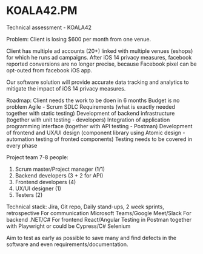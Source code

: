 # KOALA42.PM
Technical assessment - KOALA42

Problem:
Client is losing $600 per month from one venue.

Client has multiple ad accounts (20+) linked with multiple venues (eshops) for
which he runs ad campaigns.
After iOS 14 privacy measures, facebook reported conversions are no longer precise,
because Facebook pixel can be opt-outed from facebook iOS app.

Our software solution will provide accurate data tracking and analytics to mitigate the impact of iOS 14 privacy measures.

Roadmap:
Client needs the work to be doen in 6 months
Budget is no problem
Agile - Scrum SDLC
Requirements (what is exactly needed together with static testing) 
Development of backend infrastructure (together with unit testing - developers)
Integration of application programming interface (together with API testing - Postman)
Development of frontend and UX/UI design (component library using Atomic design - automation testing of fronted components)
Testing needs to be covered in every phase

Project team 7-8 people:
1. Scrum master/Project manager (1/1)
2. Backend developers (3 + 2 for API)
3. Frontend developers (4)
4. UX/UI designer (1)
5. Testers (2)

Technical stack:
Jira, Git repo, Daily stand-ups, 2 week sprints, retrospective 
For communication Microsoft Teams/Google Meet/Slack
For backend .NET/C#
For frontend React/Angular 
Testing in Postman together with Playwright or could be Cypress/C# Selenium

Aim to test as early as possible to save many and find defects in the software and even requirements/documentation.
